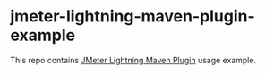 # jmeter-lightning-maven-plugin-example
This repo contains [JMeter Lightning Maven Plugin](https://github.com/automatictester/jmeter-lightning-maven-plugin) usage example.
